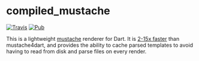 compiled_mustache
=================

[![Travis](https://img.shields.io/travis/thislooksfun/compiled_mustache.svg)](https://travis-ci.org/thislooksfun/compiled_mustache)
[![Pub](https://img.shields.io/pub/v/compiled_mustache.svg)](https://pub.dartlang.org/packages/compiled_mustache)

This is a lightweight [mustache](https://mustache.github.io) renderer for Dart. It is [2-15x faster][comparison] than mustache4dart, and provides the ability to cache parsed templates to avoid having to read from disk and parse files on every render.

[comparison]: https://github.com/thislooksfun/compiled_mustache/wiki/Comparison-of-compiled_mustache-and-mustache4dart